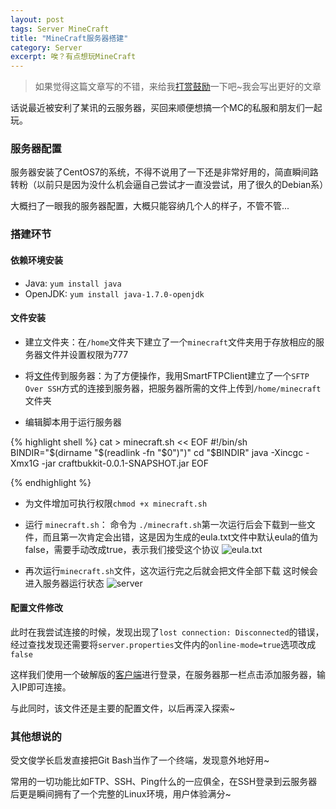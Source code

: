 ```yaml
---
layout: post
tags: Server MineCraft
title: "MineCraft服务器搭建"
category: Server
excerpt: 唉？有点想玩MineCraft
---
```


> 如果觉得这篇文章写的不错，来给我[打赏鼓励](https://github.com/miaochiahao/miaochiahao.github.io/blob/master/pictures/alipay.jpg?raw=true)一下吧~我会写出更好的文章

话说最近被安利了某讯的云服务器，买回来顺便想搞一个MC的私服和朋友们一起玩。

### 服务器配置
服务器安装了CentOS7的系统，不得不说用了一下还是非常好用的，简直瞬间路转粉（以前只是因为没什么机会逼自己尝试才一直没尝试，用了很久的Debian系）

大概扫了一眼我的服务器配置，大概只能容纳几个人的样子，不管不管...

### 搭建环节

#### 依赖环境安装

* Java: `yum install java`
* OpenJDK: `yum install java-1.7.0-openjdk`


#### 文件安装

* 建立文件夹：在`/home`文件夹下建立了一个`minecraft`文件夹用于存放相应的服务器文件并设置权限为777

* 将[文件](http://oc42vgpoj.bkt.clouddn.com/spigot-1.8.7-R0.1-SNAPSHOT.jar)传到服务器：为了方便操作，我用SmartFTPClient建立了一个`SFTP Over SSH`方式的连接到服务器，把服务器所需的文件上传到`/home/minecraft`文件夹

* 编辑脚本用于运行服务器

{% highlight shell %}
cat > minecraft.sh << EOF
#!/bin/sh
BINDIR="\$(dirname "\$(readlink -fn "\$0")")"
cd "\$BINDIR"
java -Xincgc -Xmx1G -jar craftbukkit-0.0.1-SNAPSHOT.jar
EOF

{% endhighlight %}

* 为文件增加可执行权限`chmod +x minecraft.sh`
* 运行 `minecraft.sh`： 命令为 `./minecraft.sh`第一次运行后会下载到一些文件，而且第一次肯定会出错，这是因为生成的eula.txt文件中默认eula的值为false，需要手动改成true，表示我们接受这个协议
  ![eula.txt](http://oc42vgpoj.bkt.clouddn.com/eula.png)

* 再次运行`minecraft.sh`文件，这次运行完之后就会把文件全部下载
  这时候会进入服务器运行状态
  ![server](http://oc42vgpoj.bkt.clouddn.com/server.png)

#### 配置文件修改
此时在我尝试连接的时候，发现出现了`lost connection: Disconnected`的错误，经过查找发现还需要将`server.properties`文件内的`online-mode=true`选项改成`false`

这样我们使用一个破解版的[客户端](http://oc42vgpoj.bkt.clouddn.com/minecraft1.8.zip)进行登录，在服务器那一栏点击添加服务器，输入IP即可连接。

与此同时，该文件还是主要的配置文件，以后再深入探索~

### 其他想说的
受文俊学长启发直接把Git Bash当作了一个终端，发现意外地好用~

常用的一切功能比如FTP、SSH、Ping什么的一应俱全，在SSH登录到云服务器后更是瞬间拥有了一个完整的Linux环境，用户体验满分~